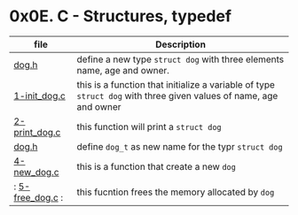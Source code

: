 # 0x0E. C - Structures, typedef

| file | Description |
|------|-------------|
| [dog.h](https://github.com/RadouaneAbn/alx-low_level_programming/blob/master/0x0E-structures_typedef/dog.h) | define a new type `struct dog` with three elements name, age and owner. |
| [1-init_dog.c](https://github.com/RadouaneAbn/alx-low_level_programming/blob/master/0x0E-structures_typedef/1-init_dog.c) | this is a function that initialize a variable of type `struct dog` with three given values of name, age and owner |
| [2-print_dog.c](https://github.com/RadouaneAbn/alx-low_level_programming/blob/master/0x0E-structures_typedef/2-print_dog.c) | this function will print a `struct dog` |
| [dog.h](https://github.com/RadouaneAbn/alx-low_level_programming/blob/master/0x0E-structures_typedef/dog.h) | define `dog_t` as new name for the typr `struct dog` |
| [4-new_dog.c](https://github.com/RadouaneAbn/alx-low_level_programming/blob/master/0x0E-structures_typedef/4-new_dog.c) | this is a function that create a new `dog` |
|: [5-free_dog.c](https://github.com/RadouaneAbn/alx-low_level_programming/blob/master/0x0E-structures_typedef/5-free_dog.c) :| this fucntion frees the memory allocated by `dog` |
